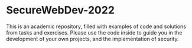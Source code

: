 # SecureWebDev-2022

This is an academic repository, filled with examples of code and solutions from tasks and exercises. Please use the code inside to guide you in the development of your own projects, and the implementation of security.
